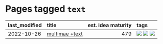 # Pages tagged `text`

|last_modified|title|est. idea maturity|tags
|:---|:---|---:|:---|
|2022-10-26|[multimae +text](../multimae_w_text.md)|479|[![](https://img.shields.io/badge/tag-experimental-35b163)](../tags/experimental.md) [![](https://img.shields.io/badge/tag-prompting-e839f4)](../tags/prompting.md) [![](https://img.shields.io/badge/tag-text-0e5ec)](../tags/text.md)|
